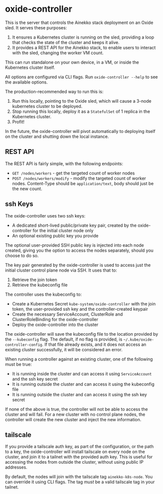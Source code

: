 # oxide-controller

This is the server that controls the Ainekko stack deployment on an Oxide sled. It serves these purposes:

1. It ensures a Kubernetes cluster is running on the sled, providing a loop that checks the state of the cluster and keeps it alive.
1. It provides a REST API for the Ainekko stack, to enable users to interact with the sled, changing the worker VM count.

This can run standalone on your own device, in a VM, or inside the Kubernetes cluster itself.

All options are configured via CLI flags. Run `oxide-controller --help` to see the available options.

The production-recommended way to run this is:

1. Run this locally, pointing to the Oxide sled, which will cause a 3-node kubernetes cluster to be deployed.
1. Stop running this locally, deploy it as a `StatefulSet` of 1 replica in the Kubernetes cluster.
1. Profit!

In the future, the oxide-controller will pivot automatically to deploying itself on the cluster
and shutting down the local instance.

## REST API

The REST API is fairly simple, with the following endpoints:

- `GET /nodes/workers` - get the targeted count of worker nodes
- `POST /nodes/workers/modify` - modify the targeted count of worker nodes. Content-Type should be `application/text`, body should just be the new count.

## ssh Keys

The oxide-controller uses two ssh keys:

- A dedicated short-lived public/private key pair, created by the oxide-controller for the initial cluster node only
- An optional existing public key you provide

The optional user-provided SSH public key is injected into each node created,
giving you the option to access the nodes separately, should you choose to do so.

The key pair generated by the oxide-controller is used to access just the initial cluster control
plane node via SSH. It uses that to:

1. Retrieve the join token
1. Retrieve the kubeconfig file

The controller uses the kubeconfig to:

- Create a Kubernetes Secret `kube-system/oxide-controller` with the join token, the user-provided ssh key and the controller-created keypair
- Create the necessary ServiceAccount, ClusterRole and ClusterRoleBinding for the oxide-controller
- Deploy the oxide-controller into the cluster

The oxide-controller will save the kubeconfig file to the location
provided by the `--kubeconfig` flag. The default, if no flag is provided, is `~/.kube/oxide-controller-config`. If that file already exists, and it does not access an existing cluster
successfully, it will be considered an error.

When running a controller against an existing cluster, one of the following must be true:

- It is running inside the cluster and can access it using `ServiceAccount` and the ssh key secret
- It is running outside the cluster and can access it using the kubeconfig file
- It is running outside the cluster and can access it using the ssh key secret

If none of the above is true, the controller will not be able to access the cluster and will fail.
For a new cluster with no control plane nodes, the controller will create the new cluster and inject
the new information.

## tailscale

If you provide a tailscale auth key, as part of the configuration, or the path to a key, the
oxide-controller will install tailscale on every node on the cluster, and join it to a tailnet
with the provided auth key. This is useful for accessing the nodes from outside the cluster, without
using public IP addresses.

By default, the nodes will join with the tailscale tag `ainekko-k8s-node`. You can override it
using CLI flags. The tag *must* be a valid tailscale tag in your tailnet.
